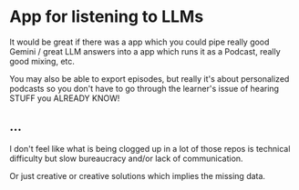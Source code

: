
# App for listening to LLMs
It would be great if there was a app which you could pipe really good Gemini / great LLM answers into a app which runs it as a Podcast, really good mixing, etc. 

You may also be able to export episodes, but really it's about personalized podcasts so you don't have to go through the learner's issue of hearing STUFF you ALREADY KNOW! 



## ... 
I don't feel like what is being clogged up in a lot of those repos is technical difficulty but slow bureaucracy and/or lack of communication. 

Or just creative or creative solutions which implies the missing data. 


